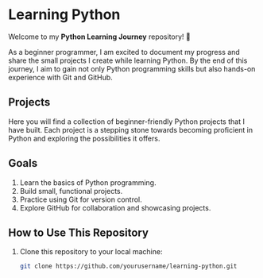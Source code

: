 # Learning Python

Welcome to my **Python Learning Journey** repository! 🚀

As a beginner programmer, I am excited to document my progress and share the small projects I create while learning Python. By the end of this journey, I aim to gain not only Python programming skills but also hands-on experience with Git and GitHub.

## Projects
Here you will find a collection of beginner-friendly Python projects that I have built. Each project is a stepping stone towards becoming proficient in Python and exploring the possibilities it offers.

## Goals
1. Learn the basics of Python programming.
2. Build small, functional projects.
3. Practice using Git for version control.
4. Explore GitHub for collaboration and showcasing projects.

## How to Use This Repository
1. Clone this repository to your local machine:
   ```bash
   git clone https://github.com/yourusername/learning-python.git
